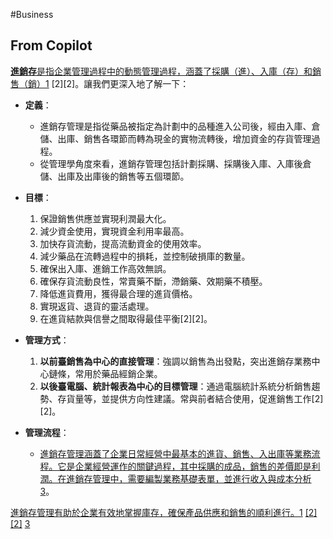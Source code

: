 #Business

## From Copilot

[**進銷存**是指企業管理過程中的動態管理過程，涵蓋了採購（進）、入庫（存）和銷售（銷）](https://wiki.mbalib.com/zh-tw/%E8%BF%9B%E9%94%80%E5%AD%98)[1](https://wiki.mbalib.com/zh-tw/%E8%BF%9B%E9%94%80%E5%AD%98) [2][2]。讓我們更深入地了解一下：

- **定義**：
    
    - 進銷存管理是指從藥品被指定為計劃中的品種進入公司後，經由入庫、倉儲、出庫、銷售各環節而轉為現金的實物流轉後，增加資金的存貨管理過程。
    - 從管理學角度來看，進銷存管理包括計劃採購、採購後入庫、入庫後倉儲、出庫及出庫後的銷售等五個環節。
- **目標**：
    
    1. 保證銷售供應並實現利潤最大化。
    2. 減少資金使用，實現資金利用率最高。
    3. 加快存貨流動，提高流動資金的使用效率。
    4. 減少藥品在流轉過程中的損耗，並控制破損庫的數量。
    5. 確保出入庫、進銷工作高效無誤。
    6. 確保存貨流動良性，常賣藥不斷，滯銷藥、效期藥不積壓。
    7. 降低進貨費用，獲得最合理的進貨價格。
    8. 實現返貨、退貨的靈活處理。
    9. 在進貨結款與信譽之間取得最佳平衡[2][2]。
- **管理方式**：
    
    1. **以前臺銷售為中心的直接管理**：強調以銷售為出發點，突出進銷存業務中心鏈條，常用於藥品經銷企業。
    2. **以後臺電腦、統計報表為中心的目標管理**：通過電腦統計系統分析銷售趨勢、存貨量等，並提供方向性建議。常與前者結合使用，促進銷售工作[2][2]。
- **管理流程**：
    
    - [進銷存管理涵蓋了企業日常經營中最基本的進貨、銷售、入出庫等業務流程。它是企業經營運作的關鍵過程，其中採購的成品，銷售的差價即是利潤。在進銷存管理中，需要編製業務基礎表單，並進行收入與成本分析](https://www.qnet.com.tw/program04/knowledge/91-km001)[3](https://www.qnet.com.tw/program04/knowledge/91-km001)。

[進銷存管理有助於企業有效地掌握庫存，確保產品供應和銷售的順利進行。](https://wiki.mbalib.com/zh-tw/%E8%BF%9B%E9%94%80%E5%AD%98)[1](https://wiki.mbalib.com/zh-tw/%E8%BF%9B%E9%94%80%E5%AD%98) [[2][2]](https://www.qnet.com.tw/program04/knowledge/91-km001) [3](https://www.qnet.com.tw/program04/knowledge/91-km001)